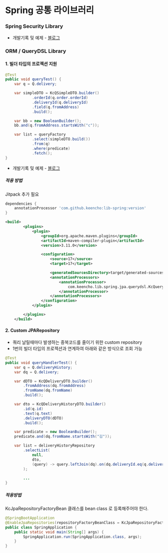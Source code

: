 # Spring 공통 라이브러리  

### Spring Security Library
- 개발기록 및 예제 - [블로그](https://keencho.github.io/posts/spring-security-custom-library/)  

### ORM / QueryDSL Library  

#### 1. 빌더 타입의 프로젝션 지원
```java
@Test
public void queryTest() {
    var q = Q.delivery;

    var simpleDTO = KcQSimpleDTO.builder()
            .orderId(q.order.orderId)
            .deliveryId(q.deliveryId)
            .field(q.fromAddress)
            .build();

    var bb = new BooleanBuilder();
    bb.and(q.fromAddress.startsWith("c"));

    var list = queryFactory
            .select(simpleDTO.build())
            .from(q)
            .where(predicate)
            .fetch();
}
```
- 개발기록 및 예제 - [블로그](https://keencho.github.io/posts/querydsl-qbuilder-qsetter-2/)  

##### 적용 방법
Jitpack 추가 필요

```gradle
dependencies {
    annotationProcessor 'com.github.keencho:lib-spring:version'
}
```

```xml
<build>
        <plugins>
            <plugin>
                <groupId>org.apache.maven.plugins</groupId>
                <artifactId>maven-compiler-plugin</artifactId>
                <version>3.11.0</version>

                <configuration>
                    <source>17</source>
                    <target>17</target>

                    <generatedSourcesDirectory>target/generated-sources/querydsl</generatedSourcesDirectory>
                    <annotationProcessors>
                        <annotationProcessor>
                            com.keencho.lib.spring.jpa.querydsl.KcQuerydslAnnotationProcessor
                        </annotationProcessor>
                    </annotationProcessors>
                </configuration>
            </plugin>

        </plugins>
    </build>
```

#### 2. Custom JPARepository  
- 쿼리 날릴때마다 발생하는 중복코드를 줄이기 위한 custom repository
- 1번의 빌더 타입의 프로젝션과 연계하여 아래와 같은 방식으로 조회 가능  

```java
@Test
public void queryHandlerTest() {
    var q = Q.deliveryHistory;
    var dq = Q.delivery;

    var dDTO = KcQDeliveryDTO.builder()
        .fromAddress(dq.fromAddress)
        .fromName(dq.fromName)
        .build();

    var dto = KcQDeliveryHistoryDTO.builder()
        .id(q.id)
        .text(q.text)
        .deliveryDTO(dDTO)
        .build();

    var predicate = new BooleanBuilder();
    predicate.and(dq.fromName.startsWith("김"));

    var list = deliveryHistoryRepository
        .selectList(
            null,
            dto,
            (query) -> query.leftJoin(dq).on(dq.deliveryId.eq(q.deliveryId))
        );
    
        ...
}
```  

##### 적용방법  
KcJpaRepositoryFactoryBean 클래스를 bean class 로 등록해주어야 한다.  

```java
@SpringBootApplication
@EnableJpaRepositories(repositoryFactoryBeanClass = KcJpaRepositoryFactoryBean.class)
public class SpringApplication {
    public static void main(String[] args) {
        SpringApplication.run(SpringApplication.class, args);
    }
}
```






